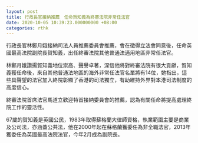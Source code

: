 ```yaml
---
layout: post
title: 行政長官接納推薦　任命賀知義為終審法院非常任法官
date: 2020-10-05 10:39:23.000000000 +08:00
categories: rthk
---
```


行政長官林鄭月娥接納司法人員推薦委員會推薦，會在徵得立法會同意後，任命英國最高法院副院長賀知義，出任終審法院其他普通法適用地區非常任法官。

林鄭月娥讚揚賀知義地位崇高、聲譽卓著，深信他將對終審法院有很大貢獻，賀知義獲任命後，來自其他普通法地區的海外非常任法官名單將有14位，她指出，這些具聲望的法官加入終院彰顯了香港的司法獨立，有助維持外界對本港司法制度的高度信心。

終審法院首席法官馬道立歡迎特首接納委員會的推薦，認為有關任命將提高處理終院工作的靈活性。

67歲的賀知義是英國公民，1983年取得蘇格蘭大律師資格，執業範圍主要是商業及公司法，亦涵蓋公共法，他在2000年起在蘇格蘭獲委任為非全職法官，2013年獲委任為英國最高法院法官，今年2月成為副院長。
